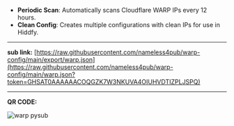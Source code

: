 
- **Periodic Scan**: Automatically scans Cloudflare WARP IPs every 12 hours.
- **Clean Config**: Creates multiple configurations with clean IPs for use in Hiddfy.

<hr>

**sub link:**
[https://raw.githubusercontent.com/nameless4pub/warp-config/main/export/warp.json](https://raw.githubusercontent.com/nameless4pub/warp-config/main/warp.json?token=GHSAT0AAAAAACOQGZK7W3NKUVA4OIUHVDTIZPLJSPQ)

<hr>

**QR CODE:**

![warp pysub](https://github.com/nameless4pub/warp-config/assets/125909629/5f2498ef-7186-4c42-8f1e-afc8e198fc3c)
